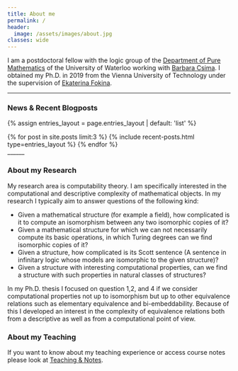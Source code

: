 ```yaml
---
title: About me
permalink: /
header:
  image: /assets/images/about.jpg
classes: wide
---
```

I am a postdoctoral fellow with the logic group of the [Department of Pure Mathematics](https://uwaterloo.ca/pure-mathematics/) of the University of Waterloo working with [Barbara Csima](https://www.math.uwaterloo.ca/~csima/). I obtained my Ph.D. in 2019 from the Vienna University of Technology under the supervision of [Ekaterina Fokina](https://www.dmg.tuwien.ac.at/fokina/).

______
### News & Recent Blogposts
{% assign entries_layout = page.entries_layout | default: 'list' %}
<div class="entries-{{ entries_layout }}">
  {% for post in site.posts limit:3 %}
    {% include recent-posts.html type=entries_layout %}
  {% endfor %}
</div>
______

### About my Research

My research area is computability theory. I am specifically interested in the computational and descriptive complexity of mathematical objects. In my research I typically aim to answer questions of the following kind:

- Given a mathematical structure (for example a field), how complicated is it to compute an isomorphism between any two isomorphic copies of it?
- Given a mathematical structure for which we can not necessarily compute its basic operations, in which Turing degrees can we find isomorphic copies of it?
- Given a structure, how complicated is its Scott sentence (A sentence in infinitary logic whose models are isomorphic to the given structure)?
- Given a structure with interesting computational properties, can we find a structure with such properties in natural classes of structures?

In my Ph.D. thesis I focused on question 1,2, and 4 if we consider computational properties not up to isomorphism but up to other equivalence relations such as elementary equivalence and bi-embeddability. Because of this I developed an interest in the complexity of equivalence relations both from a descriptive as well as from a computational point of view.

### About my Teaching
If you want to know about my teaching experience or access course notes please look at [Teaching & Notes](/teaching/).
